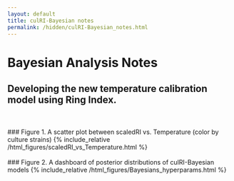 ```yaml
---
layout: default
title: culRI-Bayesian notes
permalink: /hidden/culRI-Bayesian_notes.html
---
```

<meta name="robots" content="noindex">

<!-- This is a hidden page for notes on the Bayesian analysis of the Culmination RI data. -->
<!-- The content is not intended for public viewing. -->

# **Bayesian Analysis Notes**
## Developing the new temperature calibration model using Ring Index.

<br>
<br>
### Figure 1. A scatter plot between scaledRI vs. Temperature (color by culture strains)
{% include_relative /html_figures/scaledRI_vs_Temperature.html %}

<br>
<br>
### Figure 2. A dashboard of posterior distributions of culRI-Bayesian models
{% include_relative /html_figures/Bayesians_hyperparams.html %}
